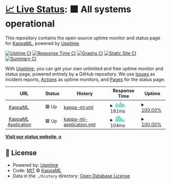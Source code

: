 # [📈 Live Status](https://status.kappaml.com): <!--live status--> **🟩 All systems operational**

This repository contains the open-source uptime monitor and status page for [KappaML](https://www.kappaml.com), powered by [Upptime](https://github.com/upptime/upptime).

[![Uptime CI](https://github.com/kappaml/status/workflows/Uptime%20CI/badge.svg)](https://github.com/kappaml/status/actions?query=workflow%3A%22Uptime+CI%22)
[![Response Time CI](https://github.com/kappaml/status/workflows/Response%20Time%20CI/badge.svg)](https://github.com/kappaml/status/actions?query=workflow%3A%22Response+Time+CI%22)
[![Graphs CI](https://github.com/kappaml/status/workflows/Graphs%20CI/badge.svg)](https://github.com/kappaml/status/actions?query=workflow%3A%22Graphs+CI%22)
[![Static Site CI](https://github.com/kappaml/status/workflows/Static%20Site%20CI/badge.svg)](https://github.com/kappaml/status/actions?query=workflow%3A%22Static+Site+CI%22)
[![Summary CI](https://github.com/kappaml/status/workflows/Summary%20CI/badge.svg)](https://github.com/kappaml/status/actions?query=workflow%3A%22Summary+CI%22)

With [Upptime](https://upptime.js.org), you can get your own unlimited and free uptime monitor and status page, powered entirely by a GitHub repository. We use [Issues](https://github.com/kappaml/status/issues) as incident reports, [Actions](https://github.com/kappaml/status/actions) as uptime monitors, and [Pages](https://status.kappaml.com) for the status page.

<!--start: status pages-->
<!-- This summary is generated by Upptime (https://github.com/upptime/upptime) -->
<!-- Do not edit this manually, your changes will be overwritten -->
<!-- prettier-ignore -->
| URL | Status | History | Response Time | Uptime |
| --- | ------ | ------- | ------------- | ------ |
| <img alt="" src="https://icons.duckduckgo.com/ip3/www.kappaml.com.ico" height="13"> [KappaML](https://www.kappaml.com) | 🟩 Up | [kappa-ml.yml](https://github.com/KappaML/status/commits/HEAD/history/kappa-ml.yml) | <details><summary><img alt="Response time graph" src="./graphs/kappa-ml/response-time-week.png" height="20"> 181ms</summary><br><a href="https://status.kappaml.com/history/kappa-ml"><img alt="Response time 329" src="https://img.shields.io/endpoint?url=https%3A%2F%2Fraw.githubusercontent.com%2FKappaML%2Fstatus%2FHEAD%2Fapi%2Fkappa-ml%2Fresponse-time.json"></a><br><a href="https://status.kappaml.com/history/kappa-ml"><img alt="24-hour response time 259" src="https://img.shields.io/endpoint?url=https%3A%2F%2Fraw.githubusercontent.com%2FKappaML%2Fstatus%2FHEAD%2Fapi%2Fkappa-ml%2Fresponse-time-day.json"></a><br><a href="https://status.kappaml.com/history/kappa-ml"><img alt="7-day response time 181" src="https://img.shields.io/endpoint?url=https%3A%2F%2Fraw.githubusercontent.com%2FKappaML%2Fstatus%2FHEAD%2Fapi%2Fkappa-ml%2Fresponse-time-week.json"></a><br><a href="https://status.kappaml.com/history/kappa-ml"><img alt="30-day response time 372" src="https://img.shields.io/endpoint?url=https%3A%2F%2Fraw.githubusercontent.com%2FKappaML%2Fstatus%2FHEAD%2Fapi%2Fkappa-ml%2Fresponse-time-month.json"></a><br><a href="https://status.kappaml.com/history/kappa-ml"><img alt="1-year response time 309" src="https://img.shields.io/endpoint?url=https%3A%2F%2Fraw.githubusercontent.com%2FKappaML%2Fstatus%2FHEAD%2Fapi%2Fkappa-ml%2Fresponse-time-year.json"></a></details> | <details><summary><a href="https://status.kappaml.com/history/kappa-ml">100.00%</a></summary><a href="https://status.kappaml.com/history/kappa-ml"><img alt="All-time uptime 99.97%" src="https://img.shields.io/endpoint?url=https%3A%2F%2Fraw.githubusercontent.com%2FKappaML%2Fstatus%2FHEAD%2Fapi%2Fkappa-ml%2Fuptime.json"></a><br><a href="https://status.kappaml.com/history/kappa-ml"><img alt="24-hour uptime 100.00%" src="https://img.shields.io/endpoint?url=https%3A%2F%2Fraw.githubusercontent.com%2FKappaML%2Fstatus%2FHEAD%2Fapi%2Fkappa-ml%2Fuptime-day.json"></a><br><a href="https://status.kappaml.com/history/kappa-ml"><img alt="7-day uptime 100.00%" src="https://img.shields.io/endpoint?url=https%3A%2F%2Fraw.githubusercontent.com%2FKappaML%2Fstatus%2FHEAD%2Fapi%2Fkappa-ml%2Fuptime-week.json"></a><br><a href="https://status.kappaml.com/history/kappa-ml"><img alt="30-day uptime 100.00%" src="https://img.shields.io/endpoint?url=https%3A%2F%2Fraw.githubusercontent.com%2FKappaML%2Fstatus%2FHEAD%2Fapi%2Fkappa-ml%2Fuptime-month.json"></a><br><a href="https://status.kappaml.com/history/kappa-ml"><img alt="1-year uptime 100.00%" src="https://img.shields.io/endpoint?url=https%3A%2F%2Fraw.githubusercontent.com%2FKappaML%2Fstatus%2FHEAD%2Fapi%2Fkappa-ml%2Fuptime-year.json"></a></details>
| <img alt="" src="https://icons.duckduckgo.com/ip3/app.kappaml.com.ico" height="13"> [KappaML Application](https://app.kappaml.com) | 🟩 Up | [kappa-ml-application.yml](https://github.com/KappaML/status/commits/HEAD/history/kappa-ml-application.yml) | <details><summary><img alt="Response time graph" src="./graphs/kappa-ml-application/response-time-week.png" height="20"> 104ms</summary><br><a href="https://status.kappaml.com/history/kappa-ml-application"><img alt="Response time 103" src="https://img.shields.io/endpoint?url=https%3A%2F%2Fraw.githubusercontent.com%2FKappaML%2Fstatus%2FHEAD%2Fapi%2Fkappa-ml-application%2Fresponse-time.json"></a><br><a href="https://status.kappaml.com/history/kappa-ml-application"><img alt="24-hour response time 137" src="https://img.shields.io/endpoint?url=https%3A%2F%2Fraw.githubusercontent.com%2FKappaML%2Fstatus%2FHEAD%2Fapi%2Fkappa-ml-application%2Fresponse-time-day.json"></a><br><a href="https://status.kappaml.com/history/kappa-ml-application"><img alt="7-day response time 104" src="https://img.shields.io/endpoint?url=https%3A%2F%2Fraw.githubusercontent.com%2FKappaML%2Fstatus%2FHEAD%2Fapi%2Fkappa-ml-application%2Fresponse-time-week.json"></a><br><a href="https://status.kappaml.com/history/kappa-ml-application"><img alt="30-day response time 98" src="https://img.shields.io/endpoint?url=https%3A%2F%2Fraw.githubusercontent.com%2FKappaML%2Fstatus%2FHEAD%2Fapi%2Fkappa-ml-application%2Fresponse-time-month.json"></a><br><a href="https://status.kappaml.com/history/kappa-ml-application"><img alt="1-year response time 102" src="https://img.shields.io/endpoint?url=https%3A%2F%2Fraw.githubusercontent.com%2FKappaML%2Fstatus%2FHEAD%2Fapi%2Fkappa-ml-application%2Fresponse-time-year.json"></a></details> | <details><summary><a href="https://status.kappaml.com/history/kappa-ml-application">100.00%</a></summary><a href="https://status.kappaml.com/history/kappa-ml-application"><img alt="All-time uptime 100.00%" src="https://img.shields.io/endpoint?url=https%3A%2F%2Fraw.githubusercontent.com%2FKappaML%2Fstatus%2FHEAD%2Fapi%2Fkappa-ml-application%2Fuptime.json"></a><br><a href="https://status.kappaml.com/history/kappa-ml-application"><img alt="24-hour uptime 100.00%" src="https://img.shields.io/endpoint?url=https%3A%2F%2Fraw.githubusercontent.com%2FKappaML%2Fstatus%2FHEAD%2Fapi%2Fkappa-ml-application%2Fuptime-day.json"></a><br><a href="https://status.kappaml.com/history/kappa-ml-application"><img alt="7-day uptime 100.00%" src="https://img.shields.io/endpoint?url=https%3A%2F%2Fraw.githubusercontent.com%2FKappaML%2Fstatus%2FHEAD%2Fapi%2Fkappa-ml-application%2Fuptime-week.json"></a><br><a href="https://status.kappaml.com/history/kappa-ml-application"><img alt="30-day uptime 100.00%" src="https://img.shields.io/endpoint?url=https%3A%2F%2Fraw.githubusercontent.com%2FKappaML%2Fstatus%2FHEAD%2Fapi%2Fkappa-ml-application%2Fuptime-month.json"></a><br><a href="https://status.kappaml.com/history/kappa-ml-application"><img alt="1-year uptime 100.00%" src="https://img.shields.io/endpoint?url=https%3A%2F%2Fraw.githubusercontent.com%2FKappaML%2Fstatus%2FHEAD%2Fapi%2Fkappa-ml-application%2Fuptime-year.json"></a></details>

<!--end: status pages-->

[**Visit our status website →**](https://status.kappaml.com)

## 📄 License

- Powered by: [Upptime](https://github.com/upptime/upptime)
- Code: [MIT](./LICENSE) © [KappaML](https://www.kappaml.com)
- Data in the `./history` directory: [Open Database License](https://opendatacommons.org/licenses/odbl/1-0/)
